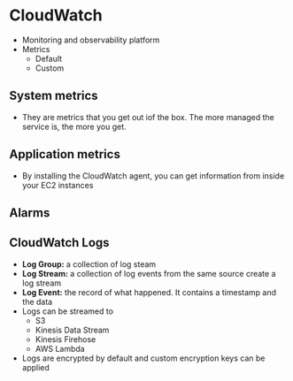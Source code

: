 # CloudWatch 

- Monitoring and observability platform
- Metrics 
  - Default
  - Custom 

## System metrics

- They are metrics that you get  out iof the box. The more managed the service is, the more you get.

## Application metrics 

- By installing the CloudWatch agent, you can get information from inside your EC2 instances

## Alarms 


## CloudWatch Logs

- **Log Group:** a collection of log steam
- **Log Stream:** a collection of log events from the same source create a log stream
- **Log Event:** the record of what happened. It contains a timestamp and the data
- Logs can be streamed to 
  - S3
  - Kinesis Data Stream
  - Kinesis Firehose
  - AWS Lambda
- Logs are encrypted by default and custom encryption keys can be applied









